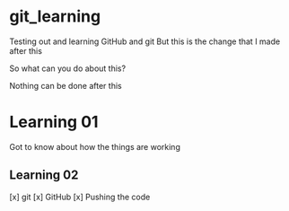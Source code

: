 # git_learning
Testing out and learning GitHub and git
But this is the change that I made after this


So what can you do about this?


Nothing can be done after this

# Learning 01
Got to know about how the things are working

## Learning 02
[x] git
[x] GitHub
[x] Pushing the code

